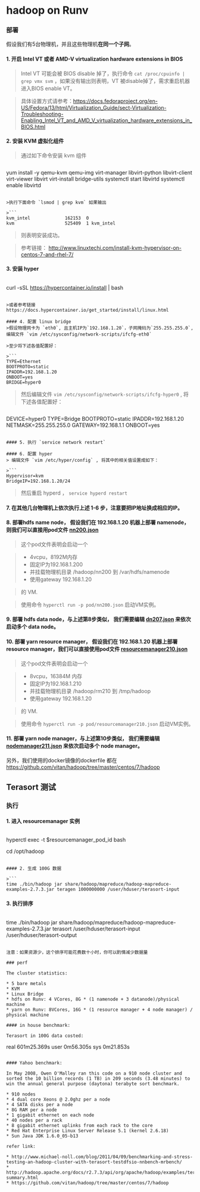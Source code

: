 hadoop on Runv
==============

### 部署

假设我们有5台物理机，并且这些物理机**在同一个子网**。

#### 1. 开启 Intel VT 或者 AMD-V virtualization hardware extensions in BIOS

>Intel VT 可能会被 BIOS disable 掉了，执行命令 `cat /proc/cpuinfo | grep vmx svm` ，如果没有输出则表明，VT 被disable掉了，需求重启机器进入BIOS enable VT。

>具体设置方式请参考：https://docs.fedoraproject.org/en-US/Fedora/13/html/Virtualization_Guide/sect-Virtualization-Troubleshooting-Enabling_Intel_VT_and_AMD_V_virtualization_hardware_extensions_in_BIOS.html

#### 2. 安装 KVM 虚拟化组件

>通过如下命令安装 kvm 组件

>```bash
yum install -y qemu-kvm qemu-img virt-manager libvirt-python libvirt-client virt-viewer libvirt virt-install bridge-utils
systemctl start libvirtd
systemctl enable libvirtd
```

>执行下面命令 `lsmod | grep kvm` 如果输出

>```
kvm_intel             162153  0
kvm                   525409  1 kvm_intel
```

>则表明安装成功。

>参考链接： http://www.linuxtechi.com/install-kvm-hypervisor-on-centos-7-and-rhel-7/

#### 3. 安装 hyper

>```bash
curl -sSL https://hypercontainer.io/install | bash
```

>或者参考链接 https://docs.hypercontainer.io/get_started/install/linux.html

#### 4. 配置 linux bridge
>假设物理网卡为 `eth0`, 且主机IP为`192.168.1.20`，子网掩码为`255.255.255.0`, 编辑文件 `vim /etc/sysconfig/network-scripts/ifcfg-eth0`

>至少将下述各值配置好：

>```
TYPE=Ethernet
BOOTPROTO=static
IPADDR=192.168.1.20
ONBOOT=yes
BRIDGE=hyper0
```

> 然后编辑文件 `vim /etc/sysconfig/network-scripts/ifcfg-hyper0` , 将下述各值配置好：

>```
DEVICE=hyper0
TYPE=Bridge
BOOTPROTO=static
IPADDR=192.168.1.20
NETMASK=255.255.255.0
GATEWAY=192.168.1.1
ONBOOT=yes
```

#### 5. 执行 `service network restart`

#### 6. 配置 hyper
> 编辑文件 `vim /etc/hyper/config` , 将其中的相关值设置成如下：

>```
Hypervisor=kvm
BridgeIP=192.168.1.20/24
```

> 然后重启 hyperd ， `service hyperd restart`

#### 7. 在其他几台物理机上依次执行上述 1-6 步，注意要把IP地址换成相应的IP。

#### 8. 部署hdfs name node， 假设我们在 192.168.1.20 机器上部署 namenode，则我们可以直接用pod文件 [nn200.json](./pod/nn200.json)

>这个pod文件表明会启动一个

>* 4vcpu，8192M内存
>* 固定IP为192.168.1.200
>* 并挂载物理机目录 /hadoop/nn200 到 /var/hdfs/namenode
>* 使用gateway 192.168.1.20

> 的 VM.

> 使用命令 `hyperctl run -p pod/nn200.json` 启动VM实例。

#### 9. 部署 hdfs data node，与上述第8步类似， 我们需要编辑 [dn207.json](./pod/dn207.json) 来依次启动多个 data node。

#### 10. 部署 yarn resource manager， 假设我们在 192.168.1.20 机器上部署 resource manager，我们可以直接使用pod文件 [resourcemanager210.json](./pod/resourcemanager210.json)

>这个pod文件表明会启动一个

>* 8vcpu，16384M 内存
>* 固定IP为192.168.1.210
>* 并挂载物理机目录 /hadoop/rm210 到 /tmp/hadoop
>* 使用gateway 192.168.1.20

> 的 VM.

> 使用命令 `hyperctl run -p pod/resourcemanager210.json` 启动VM实例。

#### 11. 部署 yarn node manager，与上述第10步类似， 我们需要编辑 [nodemanager211.json](./pod/nodemanager211.json) 来依次启动多个 node manager。

另外，我们使用的docker镜像的dockerfile 都在 https://github.com/vitan/hadoop/tree/master/centos/7/hadoop

## Terasort 测试

### 执行

#### 1. 进入 resourcemanager 实例

>```
hyperctl exec -t $resourcemanager_pod_id bash

cd /opt/hadoop
```

#### 2. 生成 100G 数据

>```
time ./bin/hadoop jar share/hadoop/mapreduce/hadoop-mapreduce-examples-2.7.3.jar teragen 1000000000 /user/hduser/terasort-input
```

#### 3. 执行排序

>```
 time ./bin/hadoop jar share/hadoop/mapreduce/hadoop-mapreduce-examples-2.7.3.jar terasort /user/hduser/terasort-input /user/hduser/terasort-output
```

注意：如果资源少，这个排序可能花费数十小时，你可以酌情减少数据量

### perf

The cluster statistics:

* 5 bare metals
* KVM
* Linux Bridge
* hdfs on Runv: 4 VCores, 8G * (1 namenode + 3 datanode)/physical machine
* yarn on Runv: 8VCores, 16G * (1 resource manager + 4 node manager) / physical machine

#### in house benchmark:

Terasort in 100G data costed:

```
real    601m25.369s
user    0m56.305s
sys     0m21.853s
```

#### Yahoo benchmark:

In May 2008, Owen O'Malley ran this code on a 910 node cluster and sorted the 10 billion records (1 TB) in 209 seconds (3.48 minutes) to win the annual general purpose (daytona) terabyte sort benchmark.

* 910 nodes
* 4 dual core Xeons @ 2.0ghz per a node
* 4 SATA disks per a node
* 8G RAM per a node
* 1 gigabit ethernet on each node
* 40 nodes per a rack
* 8 gigabit ethernet uplinks from each rack to the core
* Red Hat Enterprise Linux Server Release 5.1 (kernel 2.6.18)
* Sun Java JDK 1.6.0_05-b13

refer link:

* http://www.michael-noll.com/blog/2011/04/09/benchmarking-and-stress-testing-an-hadoop-cluster-with-terasort-testdfsio-nnbench-mrbench/
* http://hadoop.apache.org/docs/r2.7.3/api/org/apache/hadoop/examples/terasort/package-summary.html
* https://github.com/vitan/hadoop/tree/master/centos/7/hadoop

